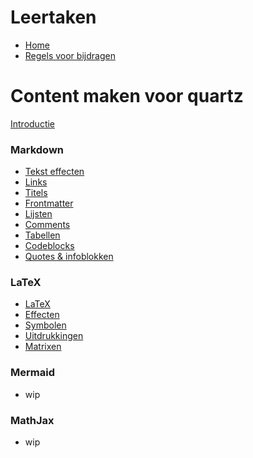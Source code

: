 # Leertaken

- [Home](Home)
- [Regels voor bijdragen](Regels-Voor-Bijdragen)

# Content maken voor quartz

[Introductie](Quartz-Introductie)

### Markdown

- [Tekst effecten](Markdown-Tekst-effecten)
- [Links](Markdown-Links)
- [Titels](Markdown-Titels)
- [Frontmatter](Markdown-Frontmatter)
- [Lijsten](Markdown-Lijsten)
- [Comments](Markdown-Comments)
- [Tabellen](Markdown-Tabellen)
- [Codeblocks](Markdown-Codeblocks)
- [Quotes & infoblokken](Markdown-Quotes-&-infoblokken)

### LaTeX

- [LaTeX](LaTeX)
- [Effecten](LaTeX-Effecten)
- [Symbolen](LaTeX-Symbolen)
- [Uitdrukkingen](LaTeX-Uitdrukkingen)
- [Matrixen](LaTeX-Matrixen)

### Mermaid

- wip

### MathJax

- wip